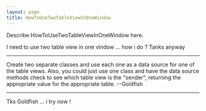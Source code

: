 ```yaml
---
layout: page
title: HowToUseTwoTableViewInOneWindow
---
```


Describe HowToUseTwoTableViewInOneWindow here.

I need to use two table view in one vindow ... how i do ?
Tanks anyway 

----

Create two separate classes and use each one as a data source for one of the table views.
Also, you could just use one class and have the data source methods check to see which table view is the "sender",
returning the appropriate value for the appropriate table. --Goldfish

----

Tks Goldfish ... i try now !

